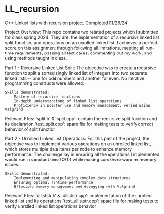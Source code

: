 # LL_recursion

C++ Linked lists with recursion project. Completed 01/26/24

Project Overview:
This repo contains two related projects which I submitted for class spring 2024. They are: the implementation of a recursive linked list split function, and operations on an unrolled linked list. I achieved a perfect score on this assignment through following all limitations, meeting all run-time requirements, passing all test cases, commenting out my work, and using methods taught in class. 

Part 1 - Recursive Linked List Split:
The objective was to create a recursive function to split a sorted singly linked list of integers into two seperate linked lists -- one for odd numbers and another for even. No iterative programming constructs were allowed.

    Skills demonstrated:
        Mastery of recursive functions
        In-depth understandinng of linked list operations
        Proficiency in pointer use and memory management, veried using Valgrind

Relevant Files:
    'split.h' & 'split.cpp': contain the recursive split function and its declaration
    'test_split.cpp': spare file for making tests to verify correct behavior of split function

Part 2 - Unrolled Linked List Operations:
For this part of the project, the objective was to implement various operations on an unrolled linked list, which stores multiple data items per node to enhance memory performance. The challenge lay in ensuring all the operations I implemented would run in constant time (O(1)) while making sure there were no memory issues.

    Skills demonstrated:
        Implementing and manipulating complex data structures
        Ensuring optimal runtime performance
        Effective memory management and debugging with Valgrind

Relevant Files:
    'ulliststr.h' & 'ulliststr.cpp': implementation of the unrolled linked list and its operations
    'test_ulliststr.cpp': spare file for making tests to verify unrolled linked list operations behavior
